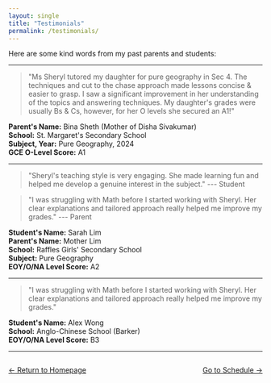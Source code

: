```yaml
---
layout: single
title: "Testimonials"
permalink: /testimonials/
---
```


Here are some kind words from my past parents and students:

---

> "Ms Sheryl tutored my daughter for pure geography in Sec 4.  The techniques and cut to the chase approach made lessons concise & easier to grasp. I saw a significant improvement in her understanding of the topics and answering techniques. My daughter's grades were usually Bs & Cs, however, for her O levels she secured an A1!"

**Parent's Name:** Bina Sheth (Mother of Disha Sivakumar)  
**School:** St. Margaret's Secondary School  
**Subject, Year:** Pure Geography, 2024    
**GCE O-Level Score:** A1  

---

> "Sheryl's teaching style is very engaging. She made learning fun and helped me develop a genuine interest in the subject." --- Student

> "I was struggling with Math before I started working with Sheryl. Her clear explanations and tailored approach really helped me improve my grades." --- Parent

**Student's Name:** Sarah Lim  
**Parent's Name:**  Mother Lim  
**School:** Raffles Girls' Secondary School  
**Subject:** Pure Geography  
**EOY/O/NA Level Score:** A2  

---

> "I was struggling with Math before I started working with Sheryl. Her clear explanations and tailored approach really helped me improve my grades."

**Student's Name:** Alex Wong  
**School:** Anglo-Chinese School (Barker)  
**EOY/O/NA Level Score:** B3 

---

<div style="
  display: flex;
  justify-content: space-between;
  align-items: center;
  margin-top: 2em;
">
  <a href="{{ "/" | relative_url }}">← Return to Homepage</a>
  <a href="{{ "/schedule/" | relative_url }}">Go to Schedule →</a>
</div>